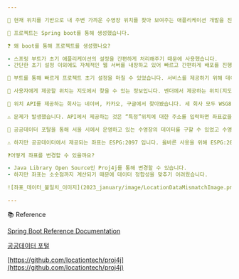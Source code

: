 ```yaml
---

🍎 현재 위치를 기반으로 내 주변 가까운 수영장 위치를 찾아 보여주는 애플리케이션 개발을 진행합니다.

🍎 프로젝트는 Spring boot를 통해 생성했습니다.

❓ 왜 boot를 통해 프로젝트를 생성했나요?

- 스프링 부트가 초기 애플리케이션의 설정을 간편하게 처리해주기 때문에 사용했습니다.
- 간단한 초기 설정 이외에도 자체적인 웹 서버를 내장하고 있어 빠르고 간편하게 배포를 진행할 수 있습니다. 또한, boot를 사용하면 독립적으로 실행 가능한 Jar 파일로 프로젝트를 빌드할 수 있어, 향후 클라우드 서비스 및 도커와 같은 가상화 환경에 빠르게 배포할 수 있습니다.

🍎 부트를 통해 빠르게 프로젝트 초기 설정을 마칠 수 있었습니다. 서비스를 제공하기 위해 데이터를 어디서 어떤 방식으로 가져와야 하는 지 고민이 됐습니다.

🍎 사용자에게 제공할 위치는 지도에서 찾을 수 있는 정보입니다. 벤더에서 제공하는 위치(지도) API를 사용해 정보를 얻고자 했습니다.

🍎 위치 API를 제공하는 회사는 네이버, 카카오, 구글에서 찾아봤습니다. 세 회사 모두 WSG84 좌표계를 지도에서 사용하고 있었습니다.

⚠️ 문제가 발생했습니다. API에서 제공하는 것은 “특정”위치에 대한 주소를 입력하면 좌표값을 주지만 “특정” 위치. 다시 말해, 수영장의 위치는 구할 방법이 없었습니다.

🍏 공공데이터 포탈을 통해 서울 시에서 운영하고 있는 수영장의 데이터를 구할 수 있었고 수영장의 좌표 값도 함께 JSON type으로 정리가 되어 있었습니다.

⚠️ 하지만 공공데이터에서 제공되는 좌표는 ESPG:2097 입니다. 옳바른 사용을 위해 ESPG:2097 Type에서 좌표 값을 WSG84 Type으로 변경이 필요했습니다.

❓어떻게 좌표를 변경할 수 있을까요?

- Java Library Open Source인 Proj4j를 통해 변경할 수 있습니다.
- 하지만 좌표는 소숫점까지 계산되기 때문에 데이터 정합성을 맞추기 어려웠습니다.

![좌표_데이터_불일치_이미지](2023_january/image/LocationDataMismatchImage.png)(image/LocationDataMismatchImage.png)

---
```


📚 Reference

[Spring Boot Reference Documentation](https://docs.spring.io/spring-boot/docs/current/reference/htmlsingle/)

[공공데이터 포털](https://www.data.go.kr/)

[https://github.com/locationtech/proj4j](https://github.com/locationtech/proj4j)
